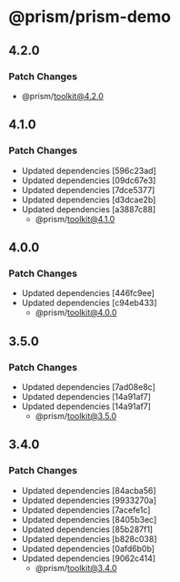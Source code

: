 # @prism/prism-demo

## 4.2.0

### Patch Changes

- @prism/toolkit@4.2.0

## 4.1.0

### Patch Changes

- Updated dependencies [596c23ad]
- Updated dependencies [09dc67e3]
- Updated dependencies [7dce5377]
- Updated dependencies [d3dcae2b]
- Updated dependencies [a3887c88]
  - @prism/toolkit@4.1.0

## 4.0.0

### Patch Changes

- Updated dependencies [446fc9ee]
- Updated dependencies [c94eb433]
  - @prism/toolkit@4.0.0

## 3.5.0

### Patch Changes

- Updated dependencies [7ad08e8c]
- Updated dependencies [14a91af7]
- Updated dependencies [14a91af7]
  - @prism/toolkit@3.5.0

## 3.4.0

### Patch Changes

- Updated dependencies [84acba56]
- Updated dependencies [9933270a]
- Updated dependencies [7acefe1c]
- Updated dependencies [8405b3ec]
- Updated dependencies [85b287f1]
- Updated dependencies [b828c038]
- Updated dependencies [0afd6b0b]
- Updated dependencies [9062c414]
  - @prism/toolkit@3.4.0
